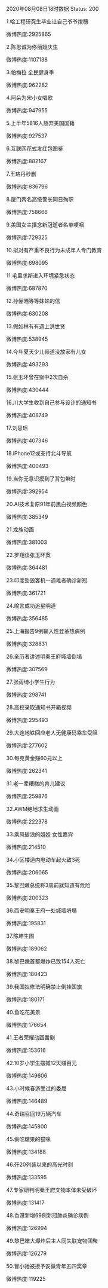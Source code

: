 2020年08月08日18时数据
Status: 200

1.哈工程研究生毕业让自己爷爷拨穗

微博热度:2925865

2.陈思诚为佟丽娅庆生

微博热度:1107138

3.帕梅拉 全民健身季

微博热度:962282

4.阿朵为宋小女唱歌

微博热度:947955

5.上半年5816人放弃美国国籍

微博热度:927537

6.互联网花式发红包图鉴

微博热度:882167

7.王珞丹秒删

微博热度:836796

8.厦门两名高级警长同日殉职

微博热度:758666

9.美国女主播念新冠逝者名单哽咽

微博热度:729325

10.拟对有严重不良行为未成年人专门教育

微博热度:698095

11.毛里求斯进入环境紧急状态

微博热度:687870

12.孙俪晒等等妹妹的信

微博热度:630208

13.假如林有有遇上洪世贤

微博热度:538945

14.今年夏天少儿频道没放家有儿女

微博热度:493293

15.张玉环曾在狱中2次自杀

微博热度:430444

16.川大学生收到自己参与设计的通知书

微博热度:408749

17.刘思瑶

微博热度:407346

18.iPhone12或支持北斗导航

微博热度:400493

19.当你无意识摸到了背包带时

微博热度:392954

20.AI技术复原91年前黑白视频颜色

微博热度:385349

21.龙族动画

微博热度:381003

22.罗翔谈张玉环案

微博热度:364481

23.印度坠毁客机一遇难者确诊新冠

微博热度:361721

24.喻言成功追星明道

微博热度:356485

25.上海报告9例输入性登革热病例

微博热度:328831

26.亲历者讲述明秦王府城墙倒塌

微博热度:307569

27.张雨绮小学生行为

微博热度:298741

28.高校录取通知书开箱视频

微博热度:295493

29.大连地铁回应老人无健康码乘车受阻

微博热度:277602

30.每克黄金赚60元以上

微博热度:262341

31.老一辈糟糕的育儿建议

微博热度:259876

32.AWM绝地求生动画

微博热度:222378

33.乘风破浪的姐姐 女性嘉宾

微博热度:214510

34.小区楼道内电动车起火致3死

微博热度:206065

35.黎巴嫩总统称3周前就知道有危险

微博热度:200323

36.西安明秦王府一处城墙坍塌

微博热度:195831

37.陈坤生图

微博热度:189062

38.黎巴嫩首都爆炸已致154人死亡

微博热度:180423

39.我国拟修法明确禁止倒挂国旗

微博热度:180171

40.鱼吃花美景

微博热度:176654

41.王者荣耀动画番剧

微博热度:153616

42.10岁小学生摆摊12天赚百元

微博热度:149606

43.小时候春游受过的委屈

微博热度:146489

44.奇瑞召回19万辆汽车

微博热度:145800

45.偷吃糖果的猫咪

微博热度:134188

46.歼20列装以来的高光时刻

微博热度:133595

47.专家研判明秦王府文物本体未受破坏

微博热度:131417

48.香港新增69例新冠肺炎确诊病例

微博热度:126994

49.黎巴嫩大爆炸后主人同失联宠物团聚

微博热度:126279

50.冒小驰被授予安徽青年五四奖章

微博热度:119225

